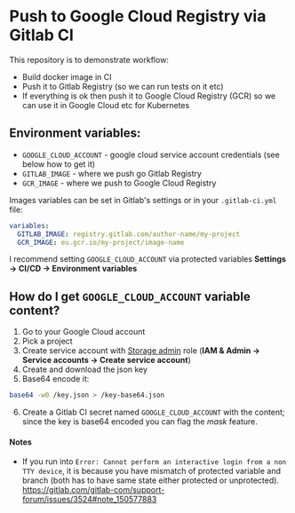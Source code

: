 # Push to Google Cloud Registry via Gitlab CI

This repository is to demonstrate workflow:
- Build docker image in CI
- Push it to Gitlab Registry (so we can run tests on it etc)
- If everything is ok then push it to Google Cloud Registry (GCR) so we can use it in Google Cloud etc for Kubernetes


## Environment variables:
  - `GOOGLE_CLOUD_ACCOUNT` - google cloud service account credentials (see below how to get it)
  - `GITLAB_IMAGE` - where we push go Gitlab Registry
  - `GCR_IMAGE` - where we push to Google Cloud Registry

Images variables can be set in Gitlab's settings or in your `.gitlab-ci.yml` file:
```yaml
variables:
  GITLAB_IMAGE: registry.gitlab.com/author-name/my-project
  GCR_IMAGE: eu.gcr.io/my-project/image-name
```

I recommend setting `GOOGLE_CLOUD_ACCOUNT` via protected variables **Settings -> CI/CD -> Environment variables**


## How do I get `GOOGLE_CLOUD_ACCOUNT` variable content?

1. Go to your Google Cloud account
2. Pick a project
3. Create service account with [Storage admin](https://cloud.google.com/container-registry/docs/access-control) role (**IAM & Admin -> Service accounts -> Create service account**)
4. Create and download the json key
5. Base64 encode it:
```bash
base64 -w0 /key.json > /key-base64.json
```
6. Create a Gitlab CI secret named `GOOGLE_CLOUD_ACCOUNT` with the content; since the key is base64 encoded you can flag the *mask* feature.

#### Notes

- If you run into `Error: Cannot perform an interactive login from a non TTY device`, it is because you have mismatch of protected variable and branch (both has to have same state either protected or unprotected). https://gitlab.com/gitlab-com/support-forum/issues/3524#note_150577883
